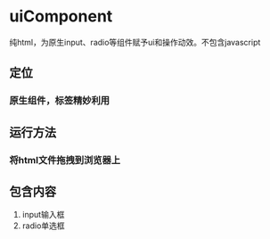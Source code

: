 # uiComponent
纯html，为原生input、radio等组件赋予ui和操作动效。不包含javascript

## 定位
### 原生组件，标签精妙利用
## 运行方法
### 将html文件拖拽到浏览器上
## 包含内容
1. input输入框
2. radio单选框

